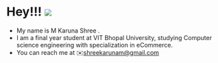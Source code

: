 Hey!!! ![](https://user-images.githubusercontent.com/18350557/176309783-0785949b-9127-417c-8b55-ab5a4333674e.gif)
=====================================================================================================================================
*  My name is M Karuna Shree .
*  I am a final year student at VIT Bhopal University, studying Computer science engineering with specialization in eCommerce.
*  You can reach me at ✉️shreekarunam@gmail.com


